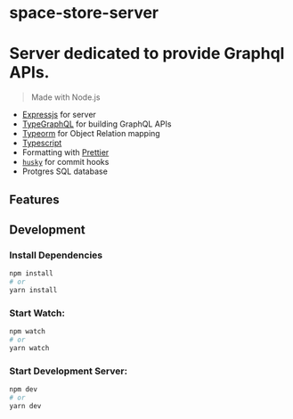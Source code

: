 # space-store-server

# Server dedicated to provide Graphql APIs.

> Made with Node.js

- [Expressjs](https://expressjs.com/) for server
- [TypeGraphQL](https://typegraphql.com/) for building GraphQL APIs
- [Typeorm](https://typeorm.io/) for Object Relation mapping
- [Typescript](https://www.typescriptlang.org/)
- Formatting with [Prettier](https://prettier.io/)
- [`husky`](https://github.com/typicode/husky) for commit hooks
- Protgres SQL database

## Features

## Development

### Install Dependencies

```bash
npm install
# or
yarn install
```

### Start Watch:

```bash
npm watch
# or
yarn watch
```

### Start Development Server:

```bash
npm dev
# or
yarn dev
```

